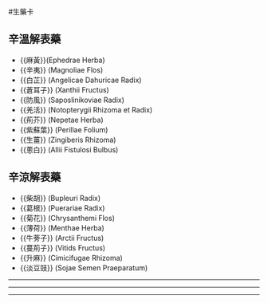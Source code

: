 #生藥卡 
## 辛溫解表藥
- {{麻黃}}(Ephedrae Herba)
- {{辛夷}} (Magnoliae Flos)
- {{白芷}} (Angelicae Dahuricae Radix)
- {{蒼耳子}} (Xanthii Fructus)
- {{防風}} (Saposlinikoviae Radix)
- {{羌活}} (Notopterygii Rhizoma et Radix)
- {{荊芥}} (Nepetae Herba)
- {{紫蘇葉}} (Perillae Folium)
- {{生薑}} (Zingiberis Rhizoma)
- {{蔥白}} (Allii Fistulosi Bulbus)
## 辛涼解表藥
- {{柴胡}} (Bupleuri Radix)
- {{葛根}} (Puerariae Radix)
- {{菊花}} (Chrysanthemi Flos)
- {{薄荷}} (Menthae Herba)
- {{牛蒡子}} (Arctii Fructus)
- {{蔓荊子}} (Vitids Fructus)
- {{升麻}} (Cimicifugae Rhizoma)
- {{淡豆豉}} (Sojae Semen Praeparatum)
---
---
---
<!--SR:!2023-04-19,3,250!2023-04-18,1,210!2023-04-18,1,210!2023-04-19,3,250!2023-04-18,1,210!2023-04-18,1,210!2023-04-18,1,210!2023-04-17,1,230!2023-04-19,3,250!2023-04-18,1,210!2023-04-17,1,230!2023-04-17,1,230!2023-04-18,1,210!2023-04-17,1,230!2023-04-17,1,230!2023-04-18,1,210!2023-04-18,1,210!2023-04-19,3,250-->